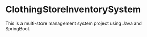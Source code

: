 # ClothingStoreInventorySystem
This is a multi-store management system project using Java and SpringBoot.
